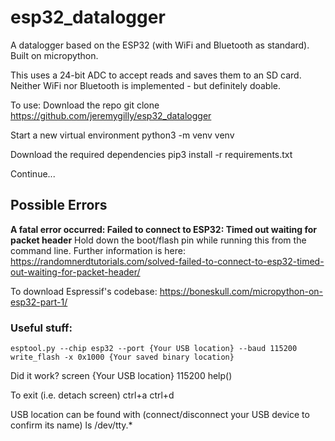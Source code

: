 # esp32_datalogger

A datalogger based on the ESP32 (with WiFi and Bluetooth as standard). Built on micropython.

This uses a 24-bit ADC to accept reads and saves them to an SD card. Neither WiFi nor Bluetooth is implemented - but definitely doable.

To use:
Download the repo
    git clone https://github.com/jeremygilly/esp32_datalogger

Start a new virtual environment
    python3 -m venv venv

Download the required dependencies
    pip3 install -r requirements.txt

Continue...

## Possible Errors
**A fatal error occurred: Failed to connect to ESP32: Timed out waiting for packet header**
Hold down the boot/flash pin while running this from the command line. Further information is here: https://randomnerdtutorials.com/solved-failed-to-connect-to-esp32-timed-out-waiting-for-packet-header/

To download Espressif's codebase:
https://boneskull.com/micropython-on-esp32-part-1/

### Useful stuff:
    esptool.py --chip esp32 --port {Your USB location} --baud 115200 write_flash -x 0x1000 {Your saved binary location}

Did it work?
    screen {Your USB location} 115200
    help()

To exit (i.e. detach screen)
    ctrl+a ctrl+d

USB location can be found with (connect/disconnect your USB device to confirm its name)
    ls /dev/tty.* 

